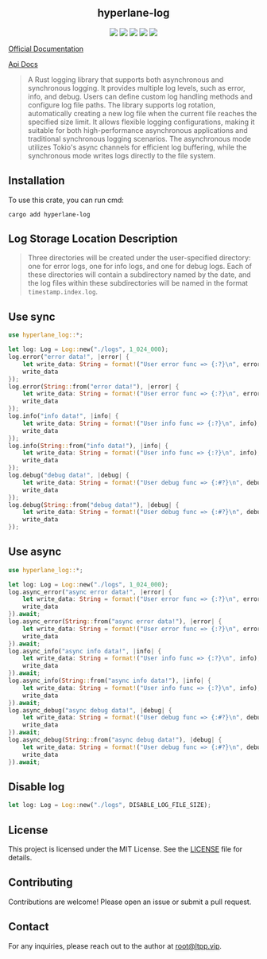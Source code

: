<center>

## hyperlane-log

[![](https://img.shields.io/crates/v/hyperlane-log.svg)](https://crates.io/crates/hyperlane-log)
[![](https://img.shields.io/crates/d/hyperlane-log.svg)](https://img.shields.io/crates/d/hyperlane-log.svg)
[![](https://docs.rs/hyperlane-log/badge.svg)](https://docs.rs/hyperlane-log)
[![](https://github.com/eastspire/hyperlane-log/workflows/Rust/badge.svg)](https://github.com/eastspire/hyperlane-log/actions?query=workflow:Rust)
[![](https://img.shields.io/crates/l/hyperlane-log.svg)](./LICENSE)

</center>

[Official Documentation](https://docs.ltpp.vip/hyperlane-log/)

[Api Docs](https://docs.rs/hyperlane-log/latest/hyperlane_log/)

> A Rust logging library that supports both asynchronous and synchronous logging. It provides multiple log levels, such as error, info, and debug. Users can define custom log handling methods and configure log file paths. The library supports log rotation, automatically creating a new log file when the current file reaches the specified size limit. It allows flexible logging configurations, making it suitable for both high-performance asynchronous applications and traditional synchronous logging scenarios. The asynchronous mode utilizes Tokio's async channels for efficient log buffering, while the synchronous mode writes logs directly to the file system.

## Installation

To use this crate, you can run cmd:

```shell
cargo add hyperlane-log
```

## Log Storage Location Description

> Three directories will be created under the user-specified directory: one for error logs, one for info logs, and one for debug logs. Each of these directories will contain a subdirectory named by the date, and the log files within these subdirectories will be named in the format `timestamp.index.log`.

## Use sync

```rust
use hyperlane_log::*;

let log: Log = Log::new("./logs", 1_024_000);
log.error("error data!", |error| {
    let write_data: String = format!("User error func => {:?}\n", error);
    write_data
});
log.error(String::from("error data!"), |error| {
    let write_data: String = format!("User error func => {:?}\n", error);
    write_data
});
log.info("info data!", |info| {
    let write_data: String = format!("User info func => {:?}\n", info);
    write_data
});
log.info(String::from("info data!"), |info| {
    let write_data: String = format!("User info func => {:?}\n", info);
    write_data
});
log.debug("debug data!", |debug| {
    let write_data: String = format!("User debug func => {:#?}\n", debug);
    write_data
});
log.debug(String::from("debug data!"), |debug| {
    let write_data: String = format!("User debug func => {:#?}\n", debug);
    write_data
});
```

## Use async

```rust
use hyperlane_log::*;

let log: Log = Log::new("./logs", 1_024_000);
log.async_error("async error data!", |error| {
    let write_data: String = format!("User error func => {:?}\n", error);
    write_data
}).await;
log.async_error(String::from("async error data!"), |error| {
    let write_data: String = format!("User error func => {:?}\n", error);
    write_data
}).await;
log.async_info("async info data!", |info| {
    let write_data: String = format!("User info func => {:?}\n", info);
    write_data
}).await;
log.async_info(String::from("async info data!"), |info| {
    let write_data: String = format!("User info func => {:?}\n", info);
    write_data
}).await;
log.async_debug("async debug data!", |debug| {
    let write_data: String = format!("User debug func => {:#?}\n", debug);
    write_data
}).await;
log.async_debug(String::from("async debug data!"), |debug| {
    let write_data: String = format!("User debug func => {:#?}\n", debug);
    write_data
}).await;
```

## Disable log

```rust
let log: Log = Log::new("./logs", DISABLE_LOG_FILE_SIZE);
```

## License

This project is licensed under the MIT License. See the [LICENSE](LICENSE) file for details.

## Contributing

Contributions are welcome! Please open an issue or submit a pull request.

## Contact

For any inquiries, please reach out to the author at [root@ltpp.vip](mailto:root@ltpp.vip).
